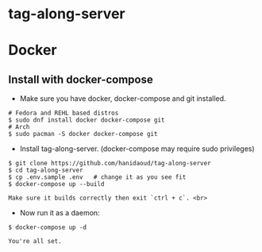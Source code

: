 # tag-along-server
 
# Docker

## Install with docker-compose

+ Make sure you have docker, docker-compose and git installed.
```
# Fedora and REHL based distros
$ sudo dnf install docker docker-compose git
# Arch
$ sudo pacman -S docker docker-compose git
```
+ Install tag-along-server. (docker-compose may require sudo privileges)
```
$ git clone https://github.com/hanidaoud/tag-along-server
$ cd tag-along-server
$ cp .env.sample .env   # change it as you see fit
$ docker-compose up --build
```
    Make sure it builds correctly then exit `ctrl + c`. <br>
+ Now run it as a daemon: 
```
$ docker-compose up -d
```
    You're all set.
